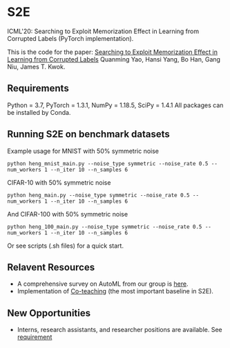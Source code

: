 # S2E
ICML'20: Searching to Exploit Memorization Effect in Learning from Corrupted Labels (PyTorch implementation).

This is the code for the paper: [Searching to Exploit Memorization Effect in Learning from Corrupted Labels](https://arxiv.org/abs/1911.02377)
Quanming Yao, Hansi Yang, Bo Han, Gang Niu, James T. Kwok.

## Requirements
Python = 3.7, PyTorch = 1.3.1, NumPy = 1.18.5, SciPy = 1.4.1
All packages can be installed by Conda.

## Running S2E on benchmark datasets
Example usage for MNIST with 50% symmetric noise
```
python heng_mnist_main.py --noise_type symmetric --noise_rate 0.5 --num_workers 1 --n_iter 10 --n_samples 6
```

CIFAR-10 with 50% symmetric noise
```
python heng_main.py --noise_type symmetric --noise_rate 0.5 --num_workers 1 --n_iter 10 --n_samples 6
```

And CIFAR-100 with 50% symmetric noise
```
python heng_100_main.py --noise_type symmetric --noise_rate 0.5 --num_workers 1 --n_iter 10 --n_samples 6
```

Or see scripts (.sh files) for a quick start.

## Relavent Resources
- A comprehensive survey on AutoML from our group is [here](http://xxx.itp.ac.cn/abs/1810.13306).
- Implementation of [Co-teaching](https://github.com/bhanML/Co-teaching) (the most important baseline in S2E).

## New Opportunities
- Interns, research assistants, and researcher positions are available. See [requirement](http://www.cse.ust.hk/~qyaoaa/pages/job-ad.pdf)
